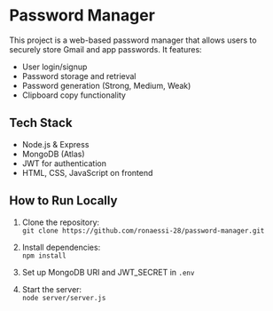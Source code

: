 # Password Manager 
 
This project is a web-based password manager that allows users to securely store Gmail and app passwords. It features:    
   
- User login/signup     
- Password storage and retrieval       
- Password generation (Strong, Medium, Weak)        
- Clipboard copy functionality        
   
## Tech Stack  
- Node.js & Express     
- MongoDB (Atlas) 
- JWT for authentication 
- HTML, CSS, JavaScript on frontend
 
## How to Run Locally
1. Clone the repository:  
   `git clone https://github.com/ronaessi-28/password-manager.git`

2. Install dependencies:  
   `npm install`

3. Set up MongoDB URI and JWT_SECRET in `.env`

4. Start the server:  
   `node server/server.js`
